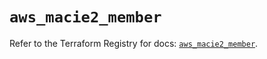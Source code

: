 # `aws_macie2_member`

Refer to the Terraform Registry for docs: [`aws_macie2_member`](https://registry.terraform.io/providers/hashicorp/aws/3.76.1/docs/resources/macie2_member).
